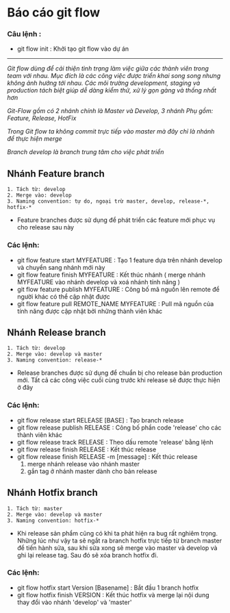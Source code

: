 # Báo cáo git flow
### Câu lệnh :  
- git flow init : Khởi tạo git flow vào dự án
---------------------------------------------------------------------
*Git flow dùng để cải thiện tình trạng làm việc giữa các thành viên trong team với nhau. Mục đích là các công việc được triển khai song song nhưng không ảnh hưởng tới nhau. Các môi trường development, staging và production tách biệt giúp dễ dàng kiểm thử, xử lý gọn gàng và thống nhất hơn*

*Git-Flow gồm có 2 nhánh chính là Master và Develop, 3 nhánh Phụ gồm: Feature, Release, HotFix*

*Trong Git flow ta không commit trực tiếp vào master mà đây chỉ là nhánh để thực hiện merge*

*Branch develop là branch trung tâm cho việc phát triển*

## Nhánh Feature branch
    1. Tách từ: develop
	2. Merge vào: develop
	3. Naming convention: tự do, ngoại trừ master, develop, release-*, hotfix-*
- Feature branches được sử dụng để phát triển các feature mới phục vụ cho release sau này

### Các lệnh:
- git flow feature start MYFEATURE : Tạo 1 feature dựa trên nhánh develop và chuyển sang nhánh mới này
- git flow feature finish MYFEATURE : Kết thúc nhánh ( merge nhánh MYFEATURE vào nhánh develop và xoá nhánh tính năng )
- git flow feature publish MYFEATURE : Công bố mã nguồn lên remote để người khác có thể cập nhật được
- git flow feature pull REMOTE_NAME MYFEATURE : Pull mã nguồn của tính năng được cập nhật bởi những thành viên khác

## Nhánh Release branch
	1. Tách từ: develop
	2. Merge vào: develop và master
	3. Naming convention: release-*
- Release branches được sử dụng để chuẩn bị cho release bản production mới. Tất cả các công việc cuối cùng trước khi release sẽ được thực hiện ở đây
### Các lệnh: 
- git flow release start RELEASE [BASE] : Tạo branch release
- git flow release publish RELEASE : Công bố phần code 'release' cho các thành viên khác
- git flow release track RELEASE : Theo dấu remote 'release' bằng lệnh
- git flow release finish RELEASE : Kết thúc release 
- git flow release finish RELEASE -m [message] : Kết thúc release
    1. merge nhánh release vào nhánh master
    2. gắn tag ở nhánh master dành cho bản release

## Nhánh Hotfix branch
	1. Tách từ: master
	2. Merge vào: develop và master
	3. Naming convention: hotfix-*
- Khi release sản phẩm cũng có khi ta phát hiện ra bug rất nghiêm trọng. Những lúc như vậy ta sẽ ngắt ra branch hotfix trực tiếp từ branch master để tiến hành sửa, sau khi sửa xong sẽ merge vào master và develop và ghi lại release tag. Sau đó sẽ xóa branch hotfix đi.
### Các lệnh:
- git flow hotfix start Version [Basename] : Bắt đầu 1 branch hotfix
- git flow hotfix finish VERSION : Kết thúc hotfix và merge lại nội dung thay đổi vào nhánh 'develop' và 'master'